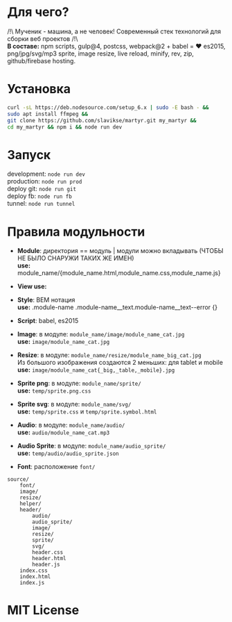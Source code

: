 # Для чего?  
/!\ Мученик - машина, а не человек! Современный стек технологий для сборки веб проектов /!\   
**В составе:**
npm scripts, gulp@4, postcss, webpack@2 + babel = ❤ es2015, png/jpg/svg/mp3 sprite, image resize, live reload, minify, rev, zip, github/firebase hosting.

# Установка
```sh
curl -sL https://deb.nodesource.com/setup_6.x | sudo -E bash - &&
sudo apt install ffmpeg &&
git clone https://github.com/slavikse/martyr.git my_martyr &&
cd my_martyr && npm i && node run dev
```
# Запуск
development: ```node run dev```   
production: ```node run prod```   
deploy git: ```node run git```   
deploy fb: ```node run fb```   
tunnel: ```node run tunnel```   

# Правила модульности
* **Module**: директория == модуль | модули можно вкладывать (ЧТОБЫ НЕ БЫЛО СНАРУЖИ ТАКИХ ЖЕ ИМЕН)   
  **use:** module_name/{module_name.html,module_name.css,module_name.js}   

* **View use:** <include src='module_name/module_name.html'></include>   

* **Style**: BEM нотация   
  **use:** .module-name .module-name__text.module-name__text--error {}   

* **Script**:  babel, es2015   

* **Image**: в модуле: ```module_name/image/module_name_cat.jpg```  
  **use:** ```image/module_name_cat.jpg```
  
* **Resize**: в модуле: ```module_name/resize/module_name_big_cat.jpg```   
  Из большого изображения создаются 2 меньших: для tablet и mobile    
  **use:** ```image/module_name_cat{_big,_table,_mobile}.jpg```
  
* **Sprite png**: в модуле: ```module_name/sprite/```   
  **use:** ```temp/sprite.png.css```

* **Sprite svg**: в модуле: ```module_name/svg/```   
  **use:** ```temp/sprite.css``` и ```temp/sprite.symbol.html```

* **Audio**: в модуле: ```module_name/audio/```   
  **use:** ```audio/module_name_cat.mp3```

* **Audio Sprite**: в модуле: ```module_name/audio_sprite/```   
  **use:** ```temp/audio/audio_sprite.json```   

* **Font**: расположение ```font/```   

```
source/
    font/
    image/
    resize/
    helper/
    header/
        audio/
        audio_sprite/
        image/
        resize/
        sprite/
        svg/
        header.css
        header.html
        header.js
    index.css
    index.html
    index.js
```
# MIT License
